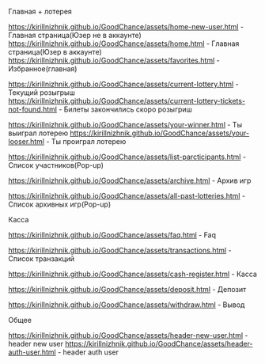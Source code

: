 Главная + лотерея

https://kirillnizhnik.github.io/GoodChance/assets/home-new-user.html - Главная страница(Юзер не в аккаунте)
https://kirillnizhnik.github.io/GoodChance/assets/home.html - Главная страница(Юзер в аккаунте)
https://kirillnizhnik.github.io/GoodChance/assets/favorites.html - Избранное(главная)

https://kirillnizhnik.github.io/GoodChance/assets/current-lottery.html - Текущий розыгрыш
https://kirillnizhnik.github.io/GoodChance/assets/current-lottery-tickets-not-found.html - Билеты закончились скоро розыгриш

https://kirillnizhnik.github.io/GoodChance/assets/your-winner.html - Ты выиграл лотерею
https://kirillnizhnik.github.io/GoodChance/assets/your-looser.html - Ты проиграл лотерею

https://kirillnizhnik.github.io/GoodChance/assets/list-parcticipants.html - Cписок участников(Pop-up)

https://kirillnizhnik.github.io/GoodChance/assets/archive.html - Архив игр

https://kirillnizhnik.github.io/GoodChance/assets/all-past-lotteries.html - Cписок архивных игр(Pop-up)


Касса

https://kirillnizhnik.github.io/GoodChance/assets/faq.html - Faq

https://kirillnizhnik.github.io/GoodChance/assets/transactions.html - Cписок транзакций

https://kirillnizhnik.github.io/GoodChance/assets/cash-register.html - Касса

https://kirillnizhnik.github.io/GoodChance/assets/deposit.html - Депозит

https://kirillnizhnik.github.io/GoodChance/assets/withdraw.html - Вывод


Общее

https://kirillnizhnik.github.io/GoodChance/assets/header-new-user.html - header new user
https://kirillnizhnik.github.io/GoodChance/assets/header-auth-user.html - header auth user


